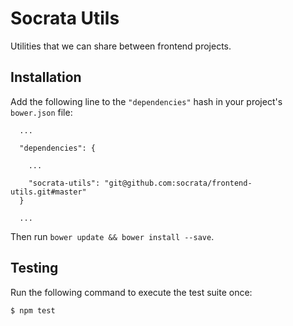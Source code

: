 # Socrata Utils
Utilities that we can share between frontend projects.

## Installation
Add the following line to the `"dependencies"` hash in your project's `bower.json` file:

```
  ...

  "dependencies": {

    ...

    "socrata-utils": "git@github.com:socrata/frontend-utils.git#master"
  }

  ...
```

Then run `bower update && bower install --save`.

## Testing

Run the following command to execute the test suite once:
```
$ npm test
```
